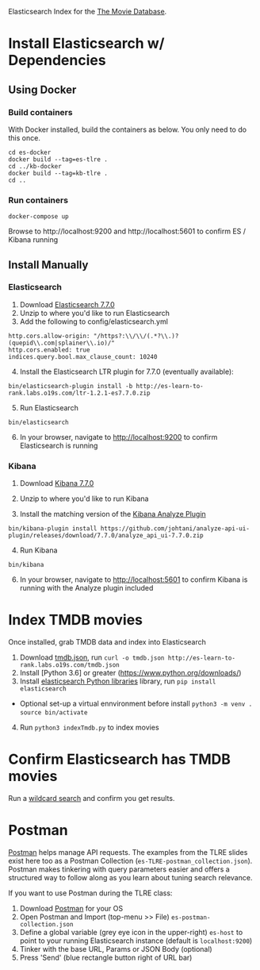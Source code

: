 Elasticsearch Index for the [The Movie Database](http://themoviedb.com).

# Install Elasticsearch w/ Dependencies

## Using Docker

### Build containers

With Docker installed, build the containers as below. You only need to do this once.

```
cd es-docker
docker build --tag=es-tlre .
cd ../kb-docker
docker build --tag=kb-tlre .
cd ..
```

### Run containers

```
docker-compose up
```

Browse to http://localhost:9200 and http://localhost:5601 to confirm ES / Kibana running



## Install Manually

### Elasticsearch

1. Download [Elasticsearch 7.7.0](https://www.elastic.co/downloads/past-releases/elasticsearch-7-7-0)
2. Unzip to where you'd like to run Elasticsearch
3. Add the following to config/elasticsearch.yml

```
http.cors.allow-origin: "/https?:\\/\\/(.*?\\.)?(quepid\\.com|splainer\\.io)/"
http.cors.enabled: true
indices.query.bool.max_clause_count: 10240
```

4. Install the Elasticsearch LTR plugin for 7.7.0 (eventually available):

```
bin/elasticsearch-plugin install -b http://es-learn-to-rank.labs.o19s.com/ltr-1.2.1-es7.7.0.zip
```

5. Run Elasticsearch

```
bin/elasticsearch
```

6. In your browser, navigate to [http://localhost:9200](http://localhost:9200) to confirm Elasticsearch is running

### Kibana

1. Download [Kibana 7.7.0](https://www.elastic.co/downloads/past-releases/kibana-7-7-0)

2. Unzip to where you'd like to run Kibana

3. Install the matching version of the [Kibana Analyze Plugin](https://github.com/johtani/analyze-api-ui-plugin)

```
bin/kibana-plugin install https://github.com/johtani/analyze-api-ui-plugin/releases/download/7.7.0/analyze_api_ui-7.7.0.zip
```

4. Run Kibana

```
bin/kibana
```

6. In your browser, navigate to [http://localhost:5601](http://localhost:5601) to confirm Kibana is running with the Analyze plugin included

# Index TMDB movies

Once installed, grab TMDB data and index into Elasticsearch

1. Download [tmdb.json](http://es-learn-to-rank.labs.o19s.com/tmdb.json), run `curl -o tmdb.json http://es-learn-to-rank.labs.o19s.com/tmdb.json`
2. Install [Python 3.6] or greater (https://www.python.org/downloads/)
3. Install [elasticsearch Python libraries](https://elasticsearch-py.readthedocs.io/en/master/) library, run `pip install elasticsearch`
  * Optional set-up a virtual ennvironment before install
    `python3 -m venv .`
    `source bin/activate`

4. Run `python3 indexTmdb.py` to index movies

# Confirm Elasticsearch has TMDB movies

Run a [wildcard search](http://localhost:9200/tmdb/_search?q=*) and confirm you get results.

# Postman

[Postman](https://www.postman.com/) helps manage API requests. The examples from the TLRE slides exist here too as a Postman Collection (`es-TLRE-postman_collection.json`). Postman makes tinkering with query parameters easier and offers a structured way to follow along as you learn about tuning search relevance.

If you want to use Postman during the TLRE class:

1. Download [Postman](https://www.postman.com/downloads/) for your OS
2. Open Postman and Import (top-menu >> File) `es-postman-collection.json`
3. Define a global variable (grey eye icon in the upper-right) `es-host` to point to your running Elasticsearch instance (default is `localhost:9200`)
4. Tinker with the base URL, Params or JSON Body (optional)
5. Press 'Send' (blue rectangle button right of URL bar)


